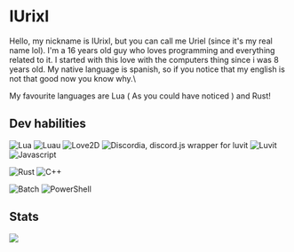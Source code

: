 # IUrixl
Hello, my nickname is IUrixl, but you can call me Uriel (since it's my real name lol).
I'm a 16 years old guy who loves programming and everything related to it.
I started with this love with the computers thing since i was 8 years old.
My native language is spanish, so if you notice that my english is not that good now you know why.\

My favourite languages are Lua ( As you could have noticed ) and Rust!

## Dev habilities
![Lua](https://img.shields.io/badge/Lua-044a63?style=for-the-badge&logo=Lua&logoColor=blue)
![Luau](https://img.shields.io/badge/Luau-044a63?style=for-the-badge&logo=Roblox&logoColor=blue)
![Love2D](https://img.shields.io/badge/Love2d-99058a?style=for-the-badge&logo=Love2&logoColor=blue)
![Discordia, discord.js wrapper for luvit](https://img.shields.io/badge/Discordia-blue?style=for-the-badge&logo=discord&logoColor=white)
![Luvit](https://img.shields.io/badge/Luvit-blue?style=for-the-badge&logo=lua&logoColor=white)
![Javascript](https://img.shields.io/badge/Javascript-yellow?style=for-the-badge&logo=javascript&logoColor=white)

![Rust](https://img.shields.io/badge/Rust-red?style=for-the-badge&logo=Rust&logoColor=white)
![C++](https://img.shields.io/badge/C++-blue?style=for-the-badge&logo=cplusplus&logoColor=white)

![Batch](https://img.shields.io/badge/Batch-%23000000.svg?style=for-the-badge&logo=GNUBash&logoColor=white)
![PowerShell](https://img.shields.io/badge/PowerShell-%235391FE.svg?style=for-the-badge&logo=powershell&logoColor=white) 


## Stats
![](https://github-readme-stats.vercel.app/api?username=IUrixl&&show_icons=true&title_color=ffffff&icon_color=bb2acf&text_color=daf7dc&bg_color=151515)
<!--
**IUrixl/IUrixl** is a ✨ _special_ ✨ repository because its `README.md` (this file) appears on your GitHub profile.

Here are some ideas to get you started:

- 🔭 I’m currently working on ...
- 🌱 I’m currently learning ...
- 👯 I’m looking to collaborate on ...
- 🤔 I’m looking for help with ...
- 💬 Ask me about ...
- 📫 How to reach me: ...
- 😄 Pronouns: ...
- ⚡ Fun fact: ...
-->
